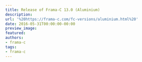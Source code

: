 ```yaml
---
title: Release of Frama-C 13.0 (Aluminium)
description:
url: '%20https://frama-c.com/fc-versions/aluminium.html%20'
date: 2016-05-31T00:00:00-00:00
preview_image:
featured:
authors:
- frama-c
tags:
- frama-c
---
```



